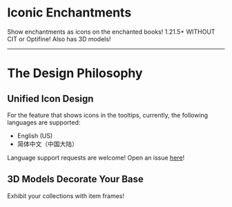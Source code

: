 # Iconic Enchantments

Show enchantments as icons on the enchanted books! 1.21.5+ WITHOUT CIT or Optifine! Also has 3D models!

---

# The Design Philosophy

## Unified Icon Design

For the feature that shows icons in the tooltips, currently, the following languages are supported:  
- English (US)
- 简体中文（中国大陆）

Language support requests are welcome! Open an issue [here](https://github.com/GrakePch/IconicEnchantments/issues)!

## 3D Models Decorate Your Base

Exhibit your collections with item frames!